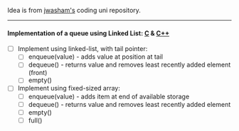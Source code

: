 Idea is from [jwasham's](https://github.com/jwasham/coding-interview-university#queue) coding uni repository.

---
#### Implementation of a queue using Linked List: [C](C_LL) & [C++](C++_LL)

- [ ] Implement using linked-list, with tail pointer:
  - [ ] enqueue(value) - adds value at position at tail
  - [ ] dequeue() - returns value and removes least recently added element (front)
  - [ ] empty()

- [ ] Implement using fixed-sized array:
  - [ ] enqueue(value) - adds item at end of available storage
  - [ ] dequeue() - returns value and removes least recently added element
  - [ ] empty()
  - [ ] full()
